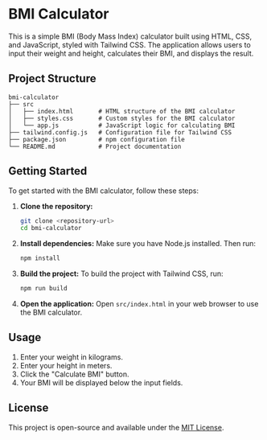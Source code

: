 # BMI Calculator

This is a simple BMI (Body Mass Index) calculator built using HTML, CSS, and JavaScript, styled with Tailwind CSS. The application allows users to input their weight and height, calculates their BMI, and displays the result.

## Project Structure

```
bmi-calculator
├── src
│   ├── index.html       # HTML structure of the BMI calculator
│   ├── styles.css       # Custom styles for the BMI calculator
│   └── app.js           # JavaScript logic for calculating BMI
├── tailwind.config.js   # Configuration file for Tailwind CSS
├── package.json         # npm configuration file
└── README.md            # Project documentation
```

## Getting Started

To get started with the BMI calculator, follow these steps:

1. **Clone the repository:**
   ```bash
   git clone <repository-url>
   cd bmi-calculator
   ```

2. **Install dependencies:**
   Make sure you have Node.js installed. Then run:
   ```bash
   npm install
   ```

3. **Build the project:**
   To build the project with Tailwind CSS, run:
   ```bash
   npm run build
   ```

4. **Open the application:**
   Open `src/index.html` in your web browser to use the BMI calculator.

## Usage

1. Enter your weight in kilograms.
2. Enter your height in meters.
3. Click the "Calculate BMI" button.
4. Your BMI will be displayed below the input fields.

## License

This project is open-source and available under the [MIT License](LICENSE).